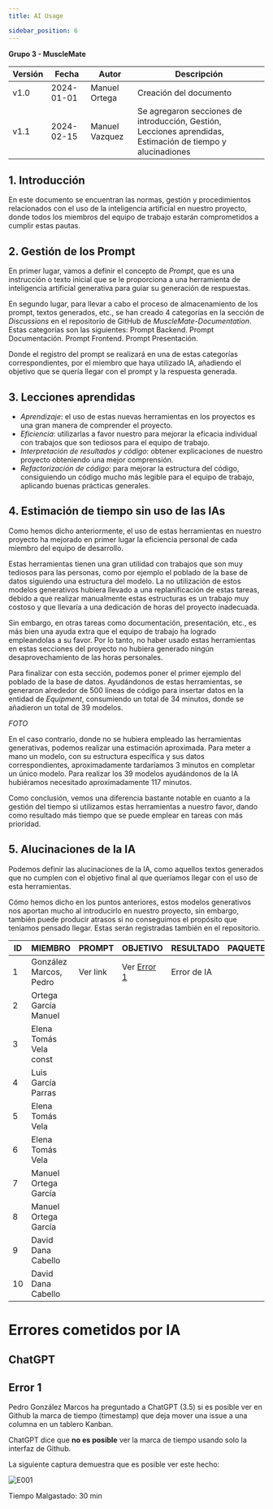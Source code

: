 ```yaml
---
title: AI Usage

sidebar_position: 6
---
```



**Grupo 3 - MuscleMate**







| Versión | Fecha       | Autor      | Descripción                            |
|---------|-------------|------------|----------------------------------------|
| v1.0    | 2024-01-01  | Manuel Ortega    | Creación del documento                 |
| v1.1    | 2024-02-15  | Manuel Vazquez    | Se agregaron secciones de introducción, Gestión, Lecciones aprendidas, Estimación de tiempo y alucinadiones |




## 1. Introducción
En este documento se encuentran las normas, gestión y procedimientos relacionados con el uso de la inteligencia artificial en nuestro proyecto, donde todos los miembros del equipo de trabajo estarán comprometidos a cumplir estas pautas.

## 2. Gestión de los Prompt
En primer lugar, vamos a definir el concepto de _Prompt_, que es una instrucción o texto inicial que se le proporciona a una herramienta de inteligencia artificial generativa para guiar su generación de respuestas.

En segundo lugar, para llevar a cabo el proceso de almacenamiento de los prompt, textos generados, etc., se han creado 4 categorías en la sección de _Discussions_ en el repositorio de GitHub de _MuscleMate-Documentation_. Estas categorías son las siguientes:
Prompt Backend.
Prompt Documentación.
Prompt Frontend.
Prompt Presentación.

Donde el registro del prompt se realizará en una de estas categorías correspondientes, por el miembro que haya utilizado IA, añadiendo el objetivo que se quería llegar con el prompt y la respuesta generada.

## 3. Lecciones aprendidas
* *Aprendizaje*: el uso de estas nuevas herramientas en los proyectos es una gran manera de comprender el proyecto.
* *Eficiencia*: utilizarlas a favor nuestro para mejorar la eficacia individual con trabajos que son tediosos para el equipo de trabajo.
* *Interpretación de resultados y código*: obtener explicaciones de nuestro proyecto obteniendo una mejor comprensión.
* *Refactorización de código*: para mejorar la estructura del código, consiguiendo un código mucho más legible para el equipo de trabajo, aplicando buenas prácticas generales.

## 4. Estimación de tiempo sin uso de las IAs
Como hemos dicho anteriormente, el uso de estas herramientas en nuestro proyecto ha mejorado en primer lugar la eficiencia personal de cada miembro del equipo de desarrollo.

Estas herramientas tienen una gran utilidad con trabajos que son muy tediosos para las personas, como por ejemplo el poblado de la base de datos siguiendo una estructura del modelo. La no utilización de estos modelos generativos hubiera llevado a una replanificación de estas tareas, debido a que realizar manualmente estas estructuras es un trabajo muy costoso y que llevaría a una dedicación de horas del proyecto inadecuada. 

Sin embargo, en otras tareas como documentación, presentación, etc., es más bien una ayuda extra que el equipo de trabajo ha logrado empleandolas a su favor. Por lo tanto, no haber usado estas herramientas en estas secciones del proyecto no hubiera generado ningún desaprovechamiento de las horas personales. 

Para finalizar con esta sección, podemos poner el primer ejemplo del poblado de la base de datos. Ayudándonos de estas herramientas, se generaron alrededor de 500 líneas de código para insertar datos en la entidad de _Equipment_, consumiendo un total de 34 minutos, donde se añadieron un total de 39 modelos.  

*FOTO*

En el caso contrario, donde no se hubiera empleado las herramientas generativas, podemos realizar una estimación aproximada. Para meter a mano un modelo, con su estructura específica y sus datos correspondientes, aproximadamente tardaríamos 3 minutos en completar un único modelo. Para realizar los 39 modelos ayudándonos de la IA hubiéramos necesitado aproximadamente 117 minutos. 

Como conclusión, vemos una diferencia bastante notable en cuanto a la gestión del tiempo si utilizamos estas herramientas a nuestro favor, dando como resultado más tiempo que se puede emplear en tareas con más prioridad. 

## 5. Alucinaciones de la IA
Podemos definir las alucinaciones de la IA, como aquellos textos generados que no cumplen con el objetivo final al que queríamos llegar con el uso de esta herramientas. 

Cómo hemos dicho en los puntos anteriores, estos modelos generativos nos aportan mucho al introducirlo en nuestro proyecto, sin embargo, también puede producir atrasos si no conseguimos el propósito que teníamos pensado llegar. Estas serán registradas también en el repositorio.



| ID  | MIEMBRO                | PROMPT   | OBJETIVO                | RESULTADO   | PAQUETE | LINK                                                               |
| --- | ---------------------- | -------- | ----------------------- | ----------- | ------- | ------------------------------------------------------------------ |
| 1   | González Marcos, Pedro | Ver link | Ver [Error 1](#error-1) | Error de IA |         | https://chat.openai.com/share/4cc7a386-d0ea-40ca-b977-6bb327056ba7 |
| 2   | Ortega García Manuel   |          |                         |             |         |                                                                    |
| 3   | Elena Tomás Vela const |          |                         |             |         |                                                                    |
| 4   | Luis García Parras     |          |                         |             |         |                                                                    |
| 5   | Elena Tomás Vela       |          |                         |             |         |                                                                    |
| 6   | Elena Tomás Vela       |          |                         |             |         |                                                                    |
| 7   | Manuel Ortega García   |          |                         |             |         |                                                                    |
| 8   | Manuel Ortega García   |          |                         |             |         |                                                                    |
| 9   | David Dana Cabello     |          |                         |             |         |                                                                    |
| 10  | David Dana Cabello     |          |                         |             |         |                                                                    |

# Errores cometidos por IA

## ChatGPT

## Error 1

Pedro González Marcos ha preguntado a ChatGPT (3.5) si es posible ver en Github
la marca de tiempo (timestamp) que deja mover una issue a una columna en un tablero Kanban.

ChatGPT dice que **no es posible** ver la marca de tiempo usando solo la interfaz de Github.

La siguiente captura demuestra que es posible ver este hecho:

![E001](/img/ia/IA-Error-01.png)

Tiempo Malgastado: 30 min

